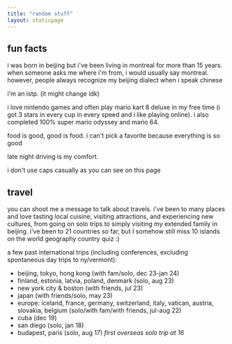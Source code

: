 ```yaml
---
title: "random stuff"
layout: staticpage
---
```


## fun facts
<!-- I love bears such as Rilakkuma, Brown from LINE Friends, and Kumamon. -->

<!-- My favorite games are *Mario Kart 8 Deluxe* and *Super Mario Odyssey*. I'm currently playing *Luigi's Mansion 3* and *Kirby and the Forgotten Land*.  -->
i was born in beijing but i've been living in montreal for more than 15 years. when someone asks me where i'm from, i would usually say montreal. however, people always recognize my beijing dialect when i speak chinese

i'm an istp. (it might change idk)

i love nintendo games and often play mario kart 8 deluxe in my free time (i got 3 stars in every cup in every speed and i like playing online). i also completed 100% super mario odyssey and mario 64.

food is good, good is food. i can't pick a favorite because everything is so good

late night driving is my comfort. 

i don't use caps casually as you can see on this page

## travel
you can shoot me a message to talk about travels. i've been to many places and love tasting local cuisine, visiting attractions, and experiencing new cultures, from going on solo trips to simply visiting my extended family in beijing. i've been to 21 countries so far, but I somehow still miss 10 islands on the world geography country quiz :)

a few past international trips (including conferences, excluding spontaneous day trips to ny/vermont):
- beijing, tokyo, hong kong (with fam/solo, dec 23-jan 24)
- finland, estonia, latvia, poland, denmark (solo, aug 23)
- new york city & boston (with friends, jul 23)
- japan (with friends/solo, may 23)
- europe: iceland, france, germany, switzerland, italy, vatican, austria, slovakia, belgium (solo/with fam/with friends, jul-aug 22)
- cuba (dec 19)
- san diego (solo, jan 18)
- budapest, paris (solo, aug 17) *first overseas solo trip at 16*